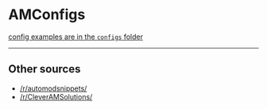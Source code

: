 # AMConfigs
[config examples are in the `configs` folder](https://github.com/Reddit-Mods/AMConfigs/tree/master/configs)
- - -
## Other sources
* [/r/automodsnippets/](https://www.reddit.com/r/automodsnippets/)
* [/r/CleverAMSolutions/](https://www.reddit.com/r/CleverAMSolutions/)
